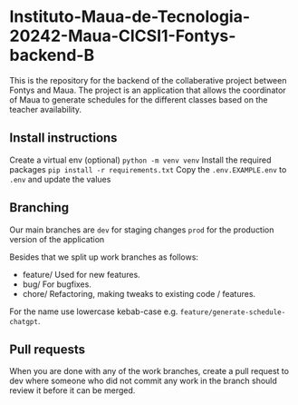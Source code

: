 # Instituto-Maua-de-Tecnologia-20242-Maua-CICSI1-Fontys-backend-B
This is the repository for the backend of the collaberative project between Fontys and Maua. The project is an application that allows the coordinator of Maua to generate schedules for the different classes based on the teacher availability.

## Install instructions
Create a virtual env (optional)
`python -m venv venv`
Install the required packages
`pip install -r requirements.txt`
Copy the `.env.EXAMPLE.env` to `.env` and update the values

## Branching
Our main branches are
`dev` for staging changes
`prod` for the production version of the application

Besides that we split up work branches as follows:
- feature/
Used for new features.
- bug/
For bugfixes.
- chore/
Refactoring, making tweaks to existing code / features.

For the name use lowercase kebab-case e.g. `feature/generate-schedule-chatgpt`.

## Pull requests
When you are done with any of the work branches, create a pull request to dev where someone who did not commit any work in the branch should review it before it can be merged.

